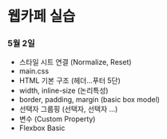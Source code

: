 # 웹카페 실습

### 5월 2일

- 스타일 시트 연결 (Normalize, Reset)
- main.css
- HTML 기본 구조 (헤더...푸터 5단)
- width, inline-size (논리특성)
- border, padding, margin (basic box model)
- 선택자 그룹핑 (선택자, 선택자 ...)
- 변수 (Custom Property)
- Flexbox Basic
